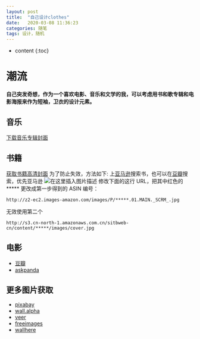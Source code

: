 ```yaml
---
layout: post
title:  "自己设计clothes"
date:   2020-03-08 11:36:23
categories: 随笔
tags: 设计，随机
---
```


* content
{:toc}


#  潮流
**自己突发奇想，作为一个喜欢电影、音乐和文学的我，可以考虑用书和歌专辑和电影海报来作为短袖，卫衣的设计元素。**

##  音乐
[下载音乐专辑封面](http://coverbox.henry-hu.com/)

##  书籍
[获取书籍高清封面](https://bookfere.com/post/305.html)
为了防止失效，方法如下:
上[亚马逊](https://www.amazon.cn/?_encoding=UTF8&ref_=nav_logo)搜索书，也可以在[豆瓣](https://www.douban.com/)搜索，优先亚马逊
![在这里插入图片描述](https://img-blog.csdnimg.cn/20200308105849524.png?x-oss-process=image/watermark,type_ZmFuZ3poZW5naGVpdGk,shadow_10,text_aHR0cHM6Ly9ibG9nLmNzZG4ubmV0L3FxXzQwOTY1MTc3,size_16,color_FFFFFF,t_70)
修改下面的这行 URL，把其中红色的 ***** 更改成第一步得到的 ASIN 编号：

```
http://z2-ec2.images-amazon.com/images/P/*****.01.MAIN._SCRM_.jpg
```

无效使用第二个

```
http://s3.cn-north-1.amazonaws.com.cn/sitbweb-cn/content/*****/images/cover.jpg
```
##  电影
- [豆瓣](https://www.douban.com/)
- [askpanda](https://askpanda.cc/)

##  更多图片获取
* [pixabay](https://pixabay.com/zh/)
* [wall.alpha](https://wall.alphacoders.com/finding_wallpapers.php?lang=Chinese)
* [veer](https://www.veer.com/)
* [freeimages](https://cn.freeimages.com/)
* [wallhere](https://wallhere.com/)


